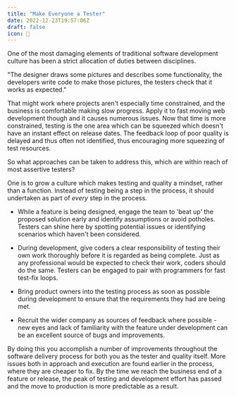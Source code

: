 ```yaml
---
title: "Make Everyone a Tester"
date: 2022-12-23T19:57:06Z
draft: false
icon: 🧪
---
```


One of the most damaging elements of traditional software development culture has been a strict allocation of duties between disciplines.
<!--more-->

"The designer draws some pictures and describes some functionality, the developers write code to make those pictures, the testers check that it works as expected."

That might work where projects aren't especially time constrained, and the business is comfortable making slow progress. Apply it to fast moving web development though and it causes numerous issues. Now that time is more constrained, testing is the one area which can be squeezed which doesn't have an instant effect on release dates. The feedback loop of poor quality is delayed and thus often not identified, thus encouraging more squeezing of test resources.

So what approaches can be taken to address this, which are within reach of most assertive testers?

One is to grow a culture which makes testing and quality a mindset, rather than a function. Instead of testing being a step in the process, it should undertaken as part of _every_ step in the process.

* While a feature is being designed, engage the team to 'beat up' the proposed solution early and identify assumptions or avoid potholes. Testers can shine here by spotting potential issues or identifying scenarios which haven't been considered.

* During development, give coders a clear responsibility of testing their own work thoroughly before it is regarded as being complete. Just as any professional would be expected to check their work, coders should do the same. Testers can be engaged to pair with programmers for fast test-fix loops.

* Bring product owners into the testing process as soon as possible during development to ensure that the requirements they had are being met.

* Recruit the wider company as sources of feedback where possible - new eyes and lack of familiarity with the feature under development can be an excellent source of bugs and improvements.

By doing this you accomplish a number of improvements throughout the software delivery process for both you as the tester and quality itself. More issues both in approach and execution are found earlier in the process, where they are cheaper to fix. By the time we reach the business end of a feature or release, the peak of testing and development effort has passed and the move to production is more predictable as a result.


